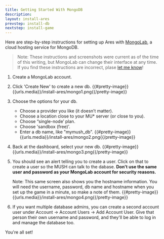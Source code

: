 ```yaml
---
title: Getting Started With MongoDB
description:
layout: install-ares
prevstep: install-db
nextstep: install-game
---
```


Here are step-by-step instructions for setting up Ares with [MongoLab](https://mongolab.com/), a cloud hosting service for MongoDB.

> Note:  These instructions and screenshots were current as of the time of this writing, but MongoLab can change their interface at any time.  If you find these instructions are incorrect, plase [let me know](/feedback)!

1. Create a MongoLab account.  
2. Click 'Create New' to create a new db.
   {{#pretty-image}}{{urls.media}}/install-ares/mongo1.png{{/pretty-image}}
3. Choose the options for your db.
    * Choose a provider you like (it doesn’t matter).
    * Choose a location close to your MU* server (or close to you).
    * Choose “single-node’ plan.
    * Choose 'sandbox (free)'.
    * Enter a db name, like  "mymush_db".
    {{#pretty-image}}{{urls.media}}/install-ares/mongo2.png{{/pretty-image}}
4. Back at the dashboard, select your new db.
    {{#pretty-image}}{{urls.media}}/install-ares/mongo3.png{{/pretty-image}}
5. You should see an alert telling you to create a user.  Click on that to create a user so the MUSH can talk to the dabase.  **Don't use the same user and password as your MongoLab account for security reasons.**
     
     Note: This same screen also shows you the hostname information.  You will need the username, password, db name and hostname when you set up the game in a minute, so make a note of them.
    {{#pretty-image}}{{urls.media}}/install-ares/mongo4.png{{/pretty-image}}
6. If you want multiple database admins, you can create a second account user under Account -> Account Users -> Add Account User.  Give that person their own username and password, and they'll be able to log in and manage the database too.

You're all set!